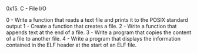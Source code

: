 0x15. C - File I/O

0 - Write a function that reads a text file and prints it to the POSIX standard output
1 - Create a function that creates a file.
2 - Write a function that appends text at the end of a file.
3 - Write a program that copies the content of a file to another file.
4 - Write a program that displays the information contained in the ELF header at the start of an ELF file.

